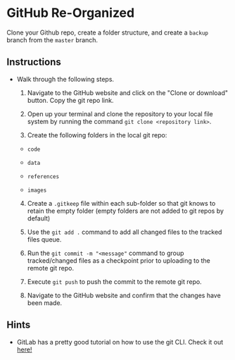 # GitHub Re-Organized

Clone your Github repo, create a folder structure, and create a `backup` branch from the `master` branch.

## Instructions

* Walk through the following steps.

  1. Navigate to the GitHub website and click on the "Clone or download" button. Copy the git repo link.

  2. Open up your terminal and clone the repository to your local file system by running the command `git clone <repository link>`.

  3. Create the following folders in the local git repo:

    * `code`

    * `data`

    * `references`

    * `images`

  4. Create a `.gitkeep` file within each sub-folder so that git knows to retain the empty folder (empty folders are not added to git repos by default)

  5. Use the `git add .` command to add all changed files to the tracked files queue.

  6. Run the `git commit -m "<message"` command to group tracked/changed files as a checkpoint prior to uploading to the remote git repo.

  7. Execute `git push` to push the commit to the remote git repo.

  8. Navigate to the GitHub website and confirm that the changes have been made.

## Hints

* GitLab has a pretty good tutorial on how to use the git CLI. Check it out [here!](https://docs.gitlab.com/ee/gitlab-basics/start-using-git.html)